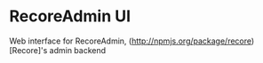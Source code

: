 # RecoreAdmin UI

Web interface for RecoreAdmin, (http://npmjs.org/package/recore)[Recore]'s admin backend
